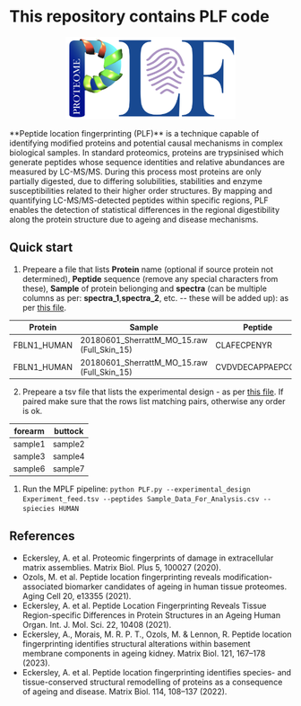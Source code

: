 # This repository contains PLF code

<p align="center">
  <img src="assets/images/PLF.png" width="60%"/>
</p>
**Peptide location fingerprinting (PLF)** is a technique capable of identifying modified proteins and potential causal mechanisms in complex biological samples. In standard proteomics, proteins are trypsinised which generate peptides whose sequence identities and relative abundances are measured by LC-MS/MS. During this process most proteins are only partially digested, due to differing solubilities, stabilities and enzyme susceptibilities related to their higher order structures. By mapping and quantifying LC-MS/MS-detected peptides within specific regions, PLF enables the detection of statistical differences in the regional digestibility along the protein structure due to ageing and disease mechanisms.

## Quick start

1. Prepeare a file that lists **Protein** name (optional if source protein not determined), **Peptide** sequence (remove any special characters from these), **Sample** of protein belionging and **spectra** (can be multiple columns as per: **spectra_1**,**spectra_2**, etc. -- these will be added up): as per [this file](https://github.com/maxozo/MPLF/blob/mplf_package/Sample_Data/sample_inputs_small/Sample_Data_For_Analysis.csv).


| Protein |	Sample |	Peptide |		spectra |	spectra_2 |	spectra_3 |	spectra_4 |
| -------- |	-------- |	-------- |	-------- |	-------- |		-------- |	-------- |
| FBLN1_HUMAN |	20180601_SherrattM_MO_15.raw (Full_Skin_15) |	CLAFECPENYR  |	0 |	1 |	0 |	0 |
| FBLN1_HUMAN |	20180601_SherrattM_MO_15.raw (Full_Skin_15) |	CVDVDECAPPAEPCGK  |	0 |	1 |	0 |	0 |

2. Prepeare a tsv file that lists the experimental design - as per [this file](https://github.com/maxozo/MPLF/blob/mplf_package/Sample_Data/sample_inputs_small/Experiment_feed.tsv). If paired make sure that the rows list matching pairs, otherwise any order is ok.

| forearm |	buttock |	
| -------- |	-------- |	
| sample1 |	sample2 |
| sample3 |	sample4 |
| sample6 |	sample7 |

1. Run the MPLF pipeline:
    `python PLF.py --experimental_design Experiment_feed.tsv --peptides Sample_Data_For_Analysis.csv --spiecies HUMAN`


## References
* Eckersley, A. et al. Proteomic fingerprints of damage in extracellular matrix assemblies. Matrix Biol. Plus 5, 100027 (2020).
* Ozols, M. et al. Peptide location fingerprinting reveals modification-associated biomarker candidates of ageing in human tissue proteomes. Aging Cell 20, e13355 (2021).
* Eckersley, A. et al. Peptide Location Fingerprinting Reveals Tissue Region-specific Differences in Protein Structures in an Ageing Human Organ. Int. J. Mol. Sci. 22, 10408 (2021).
* Eckersley, A., Morais, M. R. P. T., Ozols, M. & Lennon, R. Peptide location fingerprinting identifies structural alterations within basement membrane components in ageing kidney. Matrix Biol. 121, 167–178 (2023).
* Eckersley, A. et al. Peptide location fingerprinting identifies species- and tissue-conserved structural remodelling of proteins as a consequence of ageing and disease. Matrix Biol. 114, 108–137 (2022).
